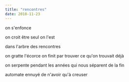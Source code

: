 ```yaml
---
title: "rencontres"
date: 2018-11-23
---
```


on s'enfonce

on croit être seul
on l'est

dans l'arbre des rencontres

on gratte l'écorce on finit par trouver
ce qu'on trouvait déjà

on serpente pendant les années
qui nous séparent de la fin

automate ennuyé de n'avoir qu'à creuser
